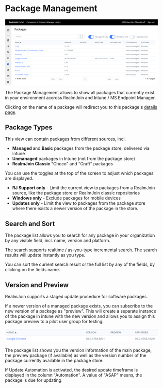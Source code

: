 # Package Management

![List of active packages](<../../.gitbook/assets/image (7) (1).png>)

The Package Management allows to show all packages that currently exist in your environment accross RealmJoin and Intune / MS Endpoint Manager.

Clicking on the name of a package will redirect you to this package's [details page](package-details.md).

## Package Types

This view can contain packages from different sources, incl.

* **Managed** and **Basic** packages from the package store, delivered via Intune
* **Unmanaged** packages in Intune (not from the package store)
* **RealmJoin Classic** "Choco" and "Craft" packages

You can use the toggles at the top of the screen to adjust which packages are displayed.

* **RJ Support only** - Limit the current view to packages from a RealmJoin source, like the package store or RealmJoin classic repositories
* **Windows only** - Exclude packages for mobile devices
* **Updates only** - Limit the view to packages from the package store where there exists a newer version of the package in the store.

## Search and Sort

The package list allows you to search for any package in your organization by any visible field, incl. name, version and platform.

The search supports realtime / as-you-type incremental search. The search results will update instantly as you type.

You can sort the current search result or the full list by any of the fields, by clicking on the fields name.

## Version and Preview

RealmJoin supports a staged update procedure for software packages.&#x20;

If a newer version of a managed package exists, you can subscribe to the new version of a package as "preview". This will create a separate instance of the package in intune with the new version and allows you to assign this package preview to a pilot user group for testing.

![](<../../.gitbook/assets/image (12) (1).png>)

The package list shows you the version information of the main package, the preview package (if available) as well as the version number of the package currently available in the package store.

If Update Automation is activated, the desired update timeframe is displayed in the column "Automation". A value of "ASAP" means, the package is due for updating.

&#x20;
